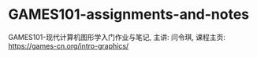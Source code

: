 # GAMES101-assignments-and-notes
GAMES101-现代计算机图形学入门作业与笔记, 主讲: 闫令琪, 课程主页: https://games-cn.org/intro-graphics/
